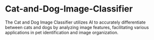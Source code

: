 # Cat-and-Dog-Image-Classifier
The Cat and Dog Image Classifier utilizes AI to accurately differentiate between cats and dogs by analyzing image features, facilitating various applications in pet identification and image organization.
